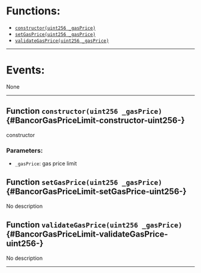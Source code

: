 

# Functions:
- [`constructor(uint256 _gasPrice)`](#BancorGasPriceLimit-constructor-uint256-)
- [`setGasPrice(uint256 _gasPrice)`](#BancorGasPriceLimit-setGasPrice-uint256-)
- [`validateGasPrice(uint256 _gasPrice)`](#BancorGasPriceLimit-validateGasPrice-uint256-)

---

# Events:
None

---

## Function `constructor(uint256 _gasPrice)` {#BancorGasPriceLimit-constructor-uint256-}
constructor

### Parameters:
- `_gasPrice`:    gas price limit
## Function `setGasPrice(uint256 _gasPrice)` {#BancorGasPriceLimit-setGasPrice-uint256-}
No description
## Function `validateGasPrice(uint256 _gasPrice)` {#BancorGasPriceLimit-validateGasPrice-uint256-}
No description

---

